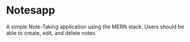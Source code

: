 # Notesapp
A simple Note-Taking application using the MERN stack. Users should be able to create, edit, and delete notes
